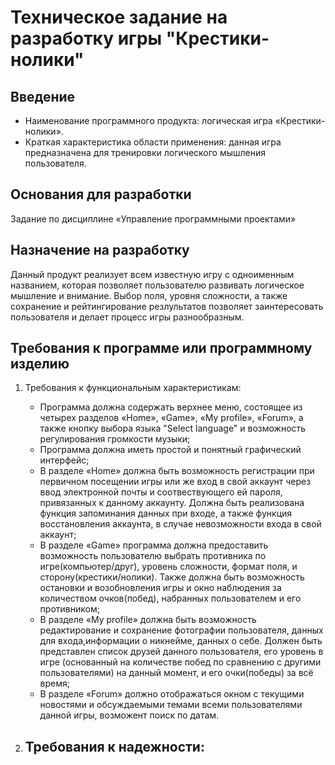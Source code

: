 # Техническое задание на разработку игры  "Крестики-нолики"
## Введение
- Наименование программного продукта: логическая игра «Крестики-нолики».
- Краткая характеристика области применения:  данная игра предназначена для тренировки логического мышления пользователя.
## Основания для разработки 
Задание по дисциплине «Управление программными проектами»
## Назначение на разработку
Данный продукт реализует всем известную игру с одноименным названием, которая позволяет пользователю развивать логическое мышление и внимание. Выбор поля, уровня сложности, а также сохранение и рейтингирование резлультатов позволяет заинтересовать пользователя и делает процесс игры разнообразным. 
## Требования к программе или программному изделию
1. Требования к функциональным характеристикам: 
    - Программа должна содержать верхнее меню, состоящее из четырех разделов «Home», «Game», «My profile», «Forum», а также кнопку выбора языка "Select language" и возможность регулирования громкости музыки;
    - Программа должна иметь простой  и понятный графический интерфейс;
    - В разделе «Home» должна быть возможность регистрации при первичном посещении игры или же вход в свой аккаунт через ввод электронной почты и соотвествующего ей пароля, привязанных к данному аккаунту. Должна быть реализована функция запоминания данных при входе, а также функция восстановления аккаунта, в случае невозможности входа в свой аккаунт;
    - В разделе «Game» программа должна предоставить возможность пользователю  выбрать противника по игре(компьютер/друг), уровень сложности, формат поля, и сторону(крестики/нолики). Также должна быть возможность остановки и возобновления игры и окно наблюдения за количеством очков(побед), набранных пользователем и его противником;
    - В разделе «My profile» должна быть возможность редактирование и сохранение фотографии пользователя, данных для входа,информации о никнейме, данных о себе. Должен быть представлен список друзей данного пользователя, его уровень в игре (основанный на количестве побед по сравнению с другими пользователями) на данный момент, и его очки(победы) за всё время;
    - В разделе «Forum» должно отображаться окном с текущими новостями и обсуждаемыми темами всеми пользователями данной игры, возможент поиск по датам.
  
2. Требования к надежности:
    -
